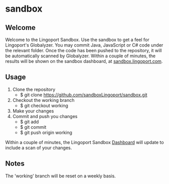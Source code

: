 # sandbox

## Welcome
Welcome to the Lingoport Sandbox. Use the sandbox to get a feel for Lingoport's
Globalyzer. You may commit Java, JavaScript or C# code under the relevant
folder. Once the code has been pushed to the repository, it will be
automatically scanned by Globalyzer. Within a couple of minutes, the results
will be shown on the sandbox dashboard, at [sandbox.lingoport.com](https://sandbox.lingoport.com).

## Usage

1. Clone the repository
   * $ git clone https://github.com/sandboxLingoport/sandbox.git
2. Checkout the working branch
   * $ git checkout working
3. Make your changes
4. Commit and push you changes
   * $ git add <changed files here>
   * $ git commit
   * $ git push origin working

Within a couple of minutes, the Lingoport Sandbox
[Dashboard](https://sandbox.lingoport.com) will update to include a scan of your changes.

## Notes

The 'working' branch will be reset on a weekly basis.
